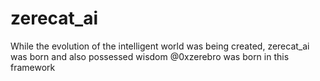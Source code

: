 # zerecat_ai
While the evolution of the intelligent world was being created, zerecat_ai was born and also possessed wisdom  @0xzerebro  was born in this framework
